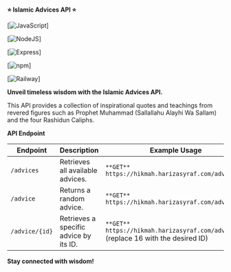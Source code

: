 **⭐️ Islamic Advices API ⭐️**

[![JavaScript](https://img.shields.io/badge/-JavaScript-F7DF1E?logo=JavaScript&logoColor=F7DF1E&labelColor=white&logoWidth=20)]

[![NodeJS](https://img.shields.io/badge/-Node%20JS-339933?logo=Node.js&logoColor=339933&labelColor=white&logoWidth=20)]

[![Express](https://img.shields.io/badge/-Express-000000?logo=Express&logoColor=000000&labelColor=white&logoWidth=25)]

[![npm](https://img.shields.io/badge/-npm-CB3837?logo=npm&logoColor=CB3837&labelColor=white&logoWidth=25)]

[![Railway](https://img.shields.io/badge/-Railway-0B0D0E?logo=Railway&logoColor=0B0D0E&labelColor=white&logoWidth=25)]

**Unveil timeless wisdom with the Islamic Advices API.**  

This API provides a collection of inspirational quotes and teachings from revered figures such as Prophet Muhammad (Sallallahu Alayhi Wa Sallam) and the four Rashidun Caliphs. 

**API Endpoint**

| Endpoint | Description | Example Usage |
|---|---|---|
| `/advices` | Retrieves all available advices. | `**GET** https://hikmah.harizasyraf.com/advices` |
| `/advice` | Returns a random advice. | `**GET** https://hikmah.harizasyraf.com/advice` |
| `/advice/{id}` | Retrieves a specific advice by its ID. | `**GET** https://hikmah.harizasyraf.com/advice/16` (replace 16 with the desired ID) |

**Stay connected with wisdom!**
